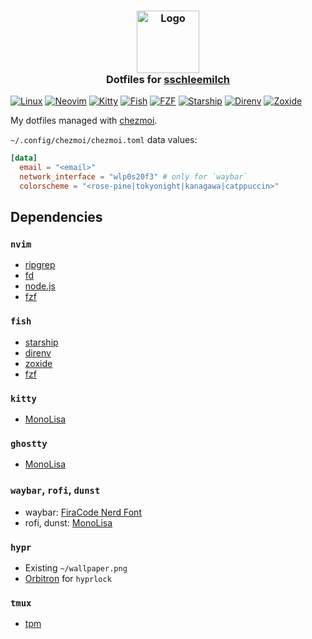 <h3 align="center">
 <img src="https://avatars.githubusercontent.com/u/12069137?v=4" width="100" alt="Logo"/><br/>
 Dotfiles for <a href="https://github.com/sschleemilch">sschleemilch</a>
</h3>

[![Linux](https://img.shields.io/badge/Linux-cad3f5?style=for-the-badge&logo=linux&logoColor=black)](https://github.com/sschleemilch/dotfiles/blob/main)
[![Neovim](https://img.shields.io/badge/Neovim-cad3f5?style=for-the-badge&logo=neovim&logoColor=black)](https://neovim.io/)
[![Kitty](https://img.shields.io/badge/Kitty-cad3f5?style=for-the-badge&logo=gnometerminal&logoColor=black)](https://sw.kovidgoyal.net/kitty/)
[![Fish](https://img.shields.io/badge/Fish-cad3f5?style=for-the-badge&logo=fishshell&logoColor=black)](https://fishshell.com/)
[![FZF](https://img.shields.io/badge/FZF-cad3f5?style=for-the-badge&logo=searxng&logoColor=black)](https://github.com/junegunn/fzf)
[![Starship](https://img.shields.io/badge/Starship-cad3f5?style=for-the-badge&logo=starship&logoColor=black)](https://starship.rs/)
[![Direnv](https://img.shields.io/badge/Direnv-cad3f5?style=for-the-badge&logo=dotenv&logoColor=black)](https://github.com/direnv/direnv)
[![Zoxide](https://img.shields.io/badge/Zoxide-cad3f5?style=for-the-badge&logo=files&logoColor=black)](https://github.com/ajeetdsouza/zoxide)

My dotfiles managed with [chezmoi](https://www.chezmoi.io/).

`~/.config/chezmoi/chezmoi.toml` data values:

```toml
[data]
  email = "<email>"
  network_interface = "wlp0s20f3" # only for `waybar`
  colorscheme = "<rose-pine|tokyonight|kanagawa|catppuccin>"
```

## Dependencies

### `nvim`

- [ripgrep](https://github.com/BurntSushi/ripgrep)
- [fd](https://github.com/sharkdp/fd)
- [node.js](https://nodejs.org)
- [fzf](https://github.com/junegunn/fzf)

### `fish`

- [starship](https://starship.rs/)
- [direnv](https://direnv.net/)
- [zoxide](https://github.com/ajeetdsouza/zoxide)
- [fzf](https://github.com/junegunn/fzf)

### `kitty`

- [MonoLisa](https://www.monolisa.dev/)

### `ghostty`

- [MonoLisa](https://www.monolisa.dev/)

### `waybar`, `rofi`, `dunst`

- waybar: [FiraCode Nerd Font](https://github.com/ryanoasis/nerd-fonts/releases/download/v3.4.0/FiraCode.zip)
- rofi, dunst: [MonoLisa](https://www.monolisa.dev/)

### `hypr`

- Existing `~/wallpaper.png`
- [Orbitron](https://github.com/theleagueof/orbitron) for `hyprlock`

### `tmux`

- [tpm](https://github.com/tmux-plugins/tpm)
